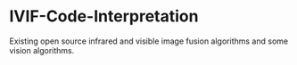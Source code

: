 # IVIF-Code-Interpretation
Existing open source infrared and visible image fusion algorithms and some vision algorithms.
